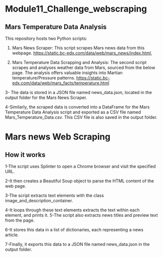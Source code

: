 # Module11_Challenge_webscraping

## Mars Temperature Data Analysis

This repository hosts two Python scripts:

1. Mars News Scraper: This script scrapes Mars news data from this webpage.
https://static.bc-edx.com/data/web/mars_news/index.html,

2. Mars Temperature Data Scrapping and Analysis: The second script scrapes and analyses weather data from Mars, sourced from the below page. The analysis offers valuable insights into Martian temperature/Pressure patterns.
https://static.bc-edx.com/data/web/mars_facts/temperature.html

3- The data is stored in a JSON file named news_data.json, located in the output folder for the Mars News Scraper.

4-Similarly, the scraped data is converted into a DataFrame for the Mars Temperature Data Analysis script and exported as a CSV file named Mars_Temperature_Data.csv. This CSV file is also saved in the output folder.

# Mars news Web Scraping

## How it works
1-The script uses Splinter to open a Chrome browser and visit the specified URL.

2-It then creates a Beautiful Soup object to parse the HTML content of the web page.

3-The script extracts text elements with the class image_and_description_container.

4-It loops through these text elements extracts the text within each element, and prints it.
5-The script also extracts news titles and preview text from the page.

6-It stores this data in a list of dictionaries, each representing a news article.

7-Finally, it exports this data to a JSON file named news_data.json in the output folder.



